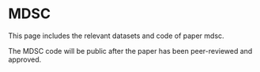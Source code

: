 # MDSC
This page includes the relevant datasets and code of paper mdsc.

The MDSC code will be public after the paper has been peer-reviewed and approved.

